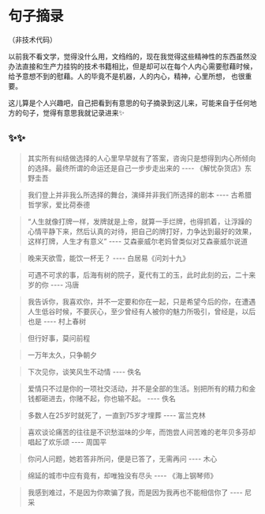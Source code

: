 # 句子摘录

（非技术代码）

以前我不看文学，觉得没什么用，文绉绉的，现在我觉得这些精神性的东西虽然没办法直接和生产力挂钩的技术书籍相比，但是却可以在每个人内心需要慰藉时候，给予意想不到的慰藉。人的毕竟不是机器，人的内心，精神，心里所想， 也很重要。

这儿算是个人兴趣吧，自己把看到有意思的句子摘录到这儿来，可能来自于任何地方的句子，觉得有意思我就记录进来✨



## ✨✨



> 其实所有纠结做选择的人心里早早就有了答案，咨询只是想得到内心所倾向的选择。最终所谓的命运还是自己一步步走出来的    ----    《解忧杂货店》东野圭吾



> 我们登上并非我么所选择的舞台，演绎并非我们所选择的剧本    ----    古希腊哲学家，爱比荷泰德



> “人生就像打牌一样，发牌就是上帝，就算一手烂牌，也得抓着，让浮躁的心情平静下来，然后认真的对待，把自己的牌打好，力争达到最好的效果，这样打牌，人生才有意义”     ----     艾森豪威尔老妈曾类似对艾森豪威尔说道                                                                                                      



> 晚来天欲雪，能饮一杯无？    ----    白居易《问刘十九》



> 可遇不可求的事，后海有树的院子，夏代有工的玉，此时此刻的云，二十来岁的你    ----    冯唐



> 我告诉你，我喜欢你，并不一定要和你在一起，只是希望今后的你，在遭遇人生低谷时候，不要灰心，至少曾经有人被你的魅力所吸引，曾经是，以后也是    ----    村上春树



> 但行好事，莫问前程



> 一万年太久，只争朝夕



> 下次见你，谈笑风生不动情    ----   佚名



> 爱情只不过是你的一项社交活动，并不是全部的生活。别把所有的精力和金钱都砸进去，你赌不起，你也输不起。    ----   佚名



> 多数人在25岁时就死了，一直到75岁才埋葬   ----   富兰克林



> 喜欢谈论痛苦的往往是不识愁滋味的少年，而饱尝人间苦难的老年贝多芬却唱起了欢乐颂   ----   周国平



> 你问人问题，她若答非所问，便是已答了，无需再问    ----   木心



> 绵延的城市中应有竟有，却唯独没有尽头   ----   《海上钢琴师》



> 我感到难过，不是因为你欺骗了我，而是因为我再也不能相信你了    ----   尼采
